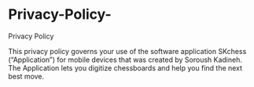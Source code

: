 # Privacy-Policy-
Privacy Policy 

This privacy policy governs your use of the software application SKchess (“Application”) for mobile devices that was created by Soroush Kadineh. The Application lets you digitize chessboards and help you find the next best move.
